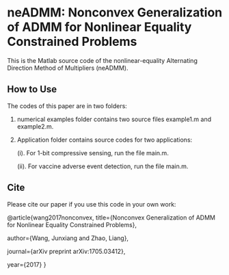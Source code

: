 # neADMM: Nonconvex Generalization of ADMM for Nonlinear Equality Constrained Problems
This is the Matlab source code of the nonlinear-equality Alternating Direction Method of Multipliers (neADMM).

## How to Use

The codes of this paper are in two folders:

1. numerical examples folder contains two source files example1.m and example2.m.

2. Application folder contains source codes for two applications: 

    (i). For 1-bit compressive sensing, run the file main.m. 
  

    (ii). For vaccine adverse event detection, run the file main.m.

## Cite

Please cite our paper if you use this code in your own work:

@article{wang2017nonconvex,
  title={Nonconvex Generalization of ADMM for Nonlinear Equality Constrained Problems},
  
  author={Wang, Junxiang and Zhao, Liang},
  
  journal={arXiv preprint arXiv:1705.03412},
  
  year={2017}
}
